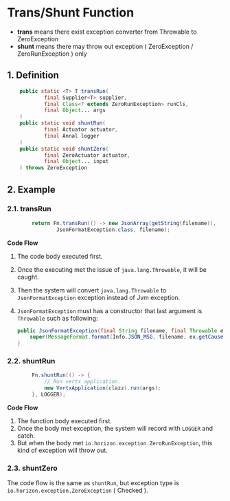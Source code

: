 # Trans/Shunt Function

* **trans** means there exist exception converter from Throwable to ZeroException
* **shunt** means there may throw out exception ( ZeroException / ZeroRunException ) only

## 1. Definition

```java
    public static <T> T transRun(
            final Supplier<T> supplier,
            final Class<? extends ZeroRunException> runCls,
            final Object... args
    )
    public static void shuntRun(
            final Actuator actuator,
            final Annal logger
    )
    public static void shuntZero(
            final ZeroActuator actuator,
            final Object... input
    ) throws ZeroException
```

## 2. Example

### 2.1. transRun

```java
        return Fn.transRun(() -> new JsonArray(getString(filename)),
                JsonFormatException.class, filename);
```

**Code Flow**

1. The code body executed first.
2. Once the executing met the issue of `java.lang.Throwable`, it will be caught.
3. Then the system will convert `java.lang.Throwable` to `JsonFormatException` exception instead of Jvm exception.
4. `JsonFormatException` must has a constructor that last argument is `Throwable` such as following:

   ```java
   public JsonFormatException(final String filename, final Throwable ex) {
       super(MessageFormat.format(Info.JSON_MSG, filename, ex.getCause()));
   }
   ```

### 2.2. shuntRun

```java
        Fn.shuntRun(() -> {
            // Run vertx application.
            new VertxApplication(clazz).run(args);
        }, LOGGER);
```        

**Code Flow**

1. The function body executed first.
2. Once the body met exception, the system will record with `LOGGER` and catch.
3. But when the body met `io.horizon.exception.ZeroRunException`, this kind of exception will throw out.

### 2.3. shuntZero

The code flow is the same as `shuntRun`, but exception type is `io.horizon.exception.ZeroException` ( Checked ).

